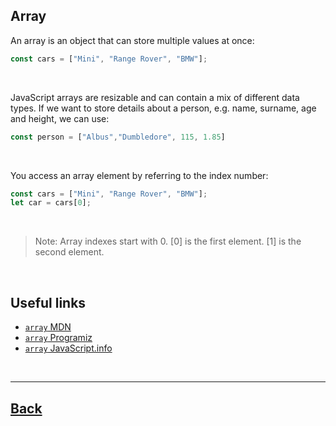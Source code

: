 ## Array

An array is an object that can store multiple values at once:
```js
const cars = ["Mini", "Range Rover", "BMW"];
```
<br />

JavaScript arrays are resizable and can contain a mix of different data types.
If we want to store details about a person, e.g. name, surname, age and height, we can use:
```js
const person = ["Albus","Dumbledore", 115, 1.85]
```
<br />

You access an array element by referring to the index number:
```js
const cars = ["Mini", "Range Rover", "BMW"];
let car = cars[0];
```
<br />

> Note: Array indexes start with 0. [0] is the first element. [1] is the second element.

<br />

## Useful links
- [`array` MDN](https://developer.mozilla.org/en-US/docs/Web/JavaScript/Reference/Global_Objects/Array)
- [`array` Programiz](https://www.programiz.com/javascript/array)
- [`array` JavaScript.info](https://javascript.info/array)

<br />

---
[Back](../README.md)
---